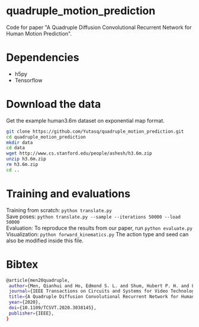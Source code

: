 # quadruple_motion_prediction
Code for paper "A Quadruple Diffusion Convolutional Recurrent Network for Human Motion Prediction".

# Dependencies

* h5py
* Tensorflow

# Download the data

Get the example human3.6m dataset on exponential map format.

```bash
git clone https://github.com/Yutasq/quadruple_motion_prediction.git
cd quadruple_motion_prediction
mkdir data
cd data
wget http://www.cs.stanford.edu/people/ashesh/h3.6m.zip
unzip h3.6m.zip
rm h3.6m.zip
cd ..
```

# Training and evaluations
Training from scratch: `python translate.py`  
Save poses: `python translate.py --sample --iterations 50000 --load 50000`  
Evaluation: To reproduce the results from our paper, run  `python evaluate.py`  
Visualization: `python forward_kinematics.py` The action type and seed can also be modified inside this file.

# Bibtex
```bash
@article{men20quadruple,
 author={Men, Qianhui and Ho, Edmond S. L. and Shum, Hubert P. H. and Leung, Howard},
 journal={IEEE Transactions on Circuits and Systems for Video Technology},
 title={A Quadruple Diffusion Convolutional Recurrent Network for Human Motion Prediction},
 year={2020},
 doi={10.1109/TCSVT.2020.3038145},
 publisher={IEEE},
}
```
